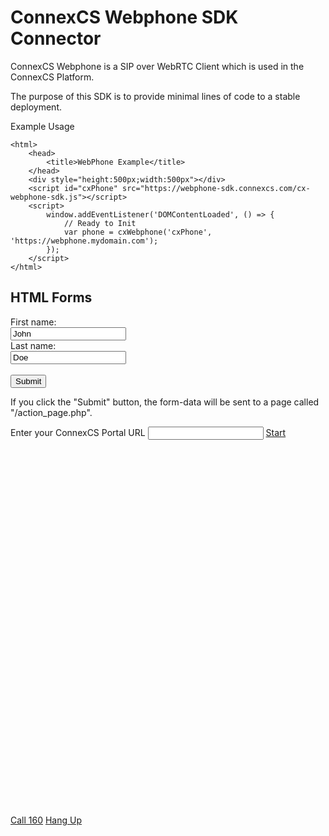 # ConnexCS Webphone SDK Connector

ConnexCS Webphone is a SIP over WebRTC Client which is used in the ConnexCS Platform.

The purpose of this SDK is to provide minimal lines of code to a stable deployment.

Example Usage

```
<html>
	<head>
		<title>WebPhone Example</title>
	</head>
	<div style="height:500px;width:500px"></div>
	<script id="cxPhone" src="https://webphone-sdk.connexcs.com/cx-webphone-sdk.js"></script>
	<script>
		window.addEventListener('DOMContentLoaded', () => {
			// Ready to Init
			var phone = cxWebphone('cxPhone', 'https://webphone.mydomain.com');
		});	
	</script>
</html>
```

<!DOCTYPE html>
<html>
<body>

<h2>HTML Forms</h2>

<form action="/action_page.php">
  <label for="fname">First name:</label><br>
  <input type="text" id="fname" name="fname" value="John"><br>
  <label for="lname">Last name:</label><br>
  <input type="text" id="lname" name="lname" value="Doe"><br><br>
  <input type="submit" value="Submit">
</form> 

<p>If you click the "Submit" button, the form-data will be sent to a page called "/action_page.php".</p>

</body>
</html>


<!-- Live Example Script Start -->
<style>
#cxPhone {
	width: 400px;
	height: 600px;
}
</style>
<div>
	Enter your ConnexCS Portal URL <input id="url" name="url"/> <a href='#' onClick="start(document.getElementById('url').value)">Start</a>
	<div>
		<div id="cxPhone"></div>
		<div>
			<a href='#' onClick="phone && phone.call('160')">Call 160</a>
			<a href='#' onClick="phone && phone.hangup()">Hang Up</a>
		</div>
	</div>
<div>

<script>
	var phone = null
	function start(url) {
		// Ready to Init
		var phone = cxWebphone('cxPhone', url);
	}
</script>
<!-- Live Example Script End -->
